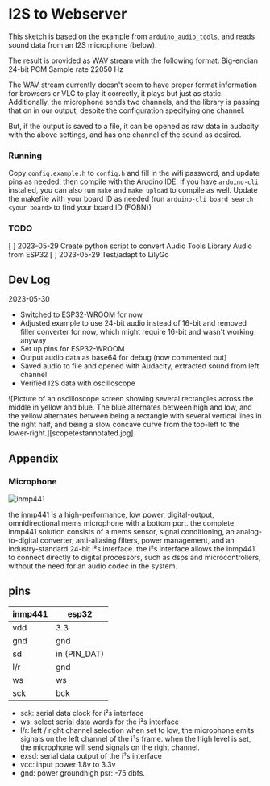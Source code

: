 # I2S to Webserver

This sketch is based on the example from `arduino_audio_tools`, and reads sound data from an I2S microphone (below).

The result is provided as WAV stream with the following format:
Big-endian
24-bit PCM
Sample rate 22050 Hz

The WAV stream currently doesn't seem to have proper format information for
browsers or VLC to play it correctly, it plays but just as static.
Additionally, the microphone sends two channels, and the library is passing
that on in our output, despite the configuration specifying one channel.

But, if the output is saved to a file, it can be opened as raw data in audacity
with the above settings, and has one channel of the sound as desired.

### Running

Copy `config.example.h` to `config.h` and fill in the wifi password, and update
pins as needed, then compile with the Arudino IDE. If you have `arduino-cli`
installed, you can also run `make` and `make upload` to compile as well. Update
the makefile with your board ID as needed (run `arduino-cli board search <your
board>` to find your board ID (FQBN))

### TODO
[ ] 2023-05-29 Create python script to convert Audio Tools Library Audio from ESP32
[ ] 2023-05-29 Test/adapt to LilyGo

## Dev Log

2023-05-30
- Switched to ESP32-WROOM for now
- Adjusted example to use 24-bit audio instead of 16-bit and removed filler converter for now, which might require 16-bit and wasn't working anyway
- Set up pins for ESP32-WROOM
- Output audio data as base64 for debug (now commented out)
- Saved audio to file and opened with Audacity, extracted sound from left channel
- Verified I2S data with oscilloscope

![Picture of an oscilloscope screen showing several rectangles across the
middle in yellow and blue. The blue alternates between high and low, and the
yellow alternates between being a rectangle with several vertical lines in the right
half, and being a slow concave curve from the top-left to the lower-right.][scopetestannotated.jpg]

## Appendix

### Microphone
![inmp441](https://pschatzmann.github.io/resources/img/inmp441.jpeg)

the inmp441 is a high-performance, low power, digital-output, omnidirectional mems microphone with a bottom port. the complete inmp441 solution consists of a mems sensor, signal conditioning, an analog-to-digital converter, anti-aliasing filters, power management, and an industry-standard 24-bit i²s interface. the i²s interface allows the inmp441 to connect directly to digital processors, such as dsps and microcontrollers, without the need for an audio codec in the system.

## pins
 
| inmp441 |  esp32
| --------| ---------------
| vdd     |  3.3
| gnd     |  gnd
| sd      |  in (PIN_DAT)
| l/r     |  gnd
| ws      |  ws
| sck     |  bck

- sck: serial data clock for i²s interface
- ws: select serial data words for the i²s interface
- l/r: left / right channel selection
        when set to low, the microphone emits signals on the left channel of the i²s frame.
        when the high level is set, the microphone will send signals on the right channel.
- exsd: serial data output of the i²s interface
- vcc: input power 1.8v to 3.3v
- gnd: power groundhigh psr: -75 dbfs.


